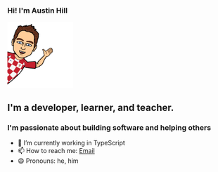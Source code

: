 ### Hi! I'm Austin Hill

<img src="https://github.com/akinghill/akinghill/blob/main/akinghill_bitmoji.png" height="150">

## I'm a developer, learner, and teacher. 

### I'm passionate about building software and helping others

- 🧩 I’m currently working in TypeScript
- 📫 How to reach me: [Email][email]
- 😄 Pronouns: he, him

[email]: mailto:austinkinghill@gmail.com
